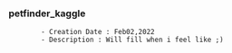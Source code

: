 ### petfinder_kaggle 
			- Creation Date : Feb02,2022 
			- Description : Will fill when i feel like ;)
